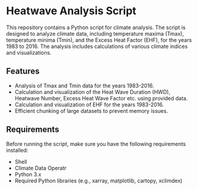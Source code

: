 # Heatwave Analysis Script

This repository contains a Python script for climate analysis. The script is designed to analyze climate data, including temperature maxima (Tmax), temperature minima (Tmin), and the Excess Heat Factor (EHF), for the years 1983 to 2016. The analysis includes calculations of various climate indices and visualizations.

## Features

- Analysis of Tmax and Tmin data for the years 1983-2016.
- Calculation and visualization of the Heat Wave Duration (HWD), Heatwave Number, Excess Heat Wave Factor etc. using provided data.
- Calculation and visualization of EHF for the years 1983-2016.
- Efficient chunking of large datasets to prevent memory issues.

## Requirements

Before running the script, make sure you have the following requirements installed:
- Shell
- Climate Data Operatr
- Python 3.x
- Required Python libraries (e.g., xarray, matplotlib, cartopy, xclimdex)
